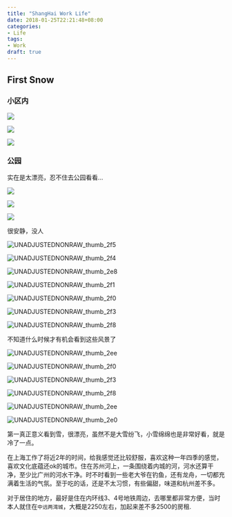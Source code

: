 ```yaml
---
title: "ShangHai Work Life"
date: 2018-01-25T22:21:48+08:00
categories: 
- Life
tags:
- Work
draft: true
---
```


## First Snow

### 小区内

![](https://ws4.sinaimg.cn/large/006tNc79gy1g1s4gt20ppj30sg0lc7fk.jpg)

![](https://ws1.sinaimg.cn/large/006tNc79gy1g1s4gyr4yoj30sg0lck15.jpg)

![](https://ws3.sinaimg.cn/large/006tNc79gy1g1s4h2psscj30lc0sg7b9.jpg)

### 公园

实在是太漂亮，忍不住去公园看看...

![](https://ws3.sinaimg.cn/large/006tNc79gy1g1s4y414gpj30lc0sgq58.jpg)

![](https://ws4.sinaimg.cn/large/006tNc79gy1g1s4zctc48j30lc0sgadr.jpg)

![](https://ws4.sinaimg.cn/large/006tNc79gy1g1s4ziq8h6j30sg0lcq8e.jpg)

很安静，没人

![UNADJUSTEDNONRAW_thumb_2f5](https://ws1.sinaimg.cn/large/006tNc79gy1g1s4zyijgzj30sg0lcdj3.jpg)

![UNADJUSTEDNONRAW_thumb_2f4](https://ws3.sinaimg.cn/large/006tNc79gy1g1s50fqg1mj30sg0lc0vv.jpg)

![UNADJUSTEDNONRAW_thumb_2e8](https://ws2.sinaimg.cn/large/006tNc79gy1g1s50o6witj30sg0lc43m.jpg)

![UNADJUSTEDNONRAW_thumb_2f1](https://ws4.sinaimg.cn/large/006tNc79gy1g1s5c8n9x0j30sg0lcgw3.jpg)

![UNADJUSTEDNONRAW_thumb_2f0](https://ws3.sinaimg.cn/large/006tNc79gy1g1s5cfn2ovj30sg0lcn6b.jpg)

![UNADJUSTEDNONRAW_thumb_2f3](https://ws1.sinaimg.cn/large/006tNc79gy1g1s5ck84epj30sg0lcjx9.jpg)

![UNADJUSTEDNONRAW_thumb_2f8](https://ws4.sinaimg.cn/large/006tNc79gy1g1s5cpcr4qj30sg0lc46y.jpg)

不知道什么时候才有机会看到这些风景了

![UNADJUSTEDNONRAW_thumb_2ee](https://ws4.sinaimg.cn/large/006tNc79gy1g1s5cug32uj30sg0lctci.jpg)

![UNADJUSTEDNONRAW_thumb_2f0](https://ws2.sinaimg.cn/large/006tNc79gy1g1s5cz9volj30sg0lcag6.jpg)

![UNADJUSTEDNONRAW_thumb_2f3](https://ws2.sinaimg.cn/large/006tNc79gy1g1s537m34hj30sg0lcjx9.jpg)

![UNADJUSTEDNONRAW_thumb_2f8](https://ws3.sinaimg.cn/large/006tNc79gy1g1s53fi3iyj30sg0lc46y.jpg)

![UNADJUSTEDNONRAW_thumb_2ee](https://ws3.sinaimg.cn/large/006tNc79gy1g1s53l2aaej30sg0lctci.jpg)

![UNADJUSTEDNONRAW_thumb_2e0](https://ws2.sinaimg.cn/large/006tNc79gy1g1s513129wj30sg0lcdog.jpg)

第一真正意义看到雪，很漂亮，虽然不是大雪纷飞，小雪绵绵也是非常好看，就是冷了一点。

在上海工作了将近2年的时间，给我感觉还比较舒服，喜欢这种一年四季的感觉，喜欢文化底蕴还ok的城市。住在苏州河上，一条围绕着内城的河，河水还算干净，至少比广州的河水干净。时不时看到一些老大爷在钓鱼，还有龙舟，一切都充满着生活的气氛。至于吃的话，还是不太习惯，有些偏甜，味道和杭州差不多。

对于居住的地方，最好是住在内环线3、4号地铁周边，去哪里都非常方便，当时本人就住在`中远两湾城`，大概是2250左右，加起来差不多2500的房租.